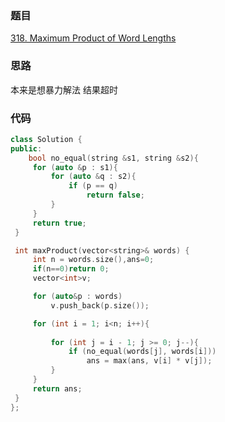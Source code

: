 ### 题目
[318. Maximum Product of Word Lengths](https://leetcode-cn.com/problems/maximum-product-of-word-lengths/)
### 思路
本来是想暴力解法 结果超时
### 代码
```c++
class Solution {
public:
    bool no_equal(string &s1, string &s2){
	 for (auto &p : s1){
		 for (auto &q : s2){
			 if (p == q)
				 return false;
		 }
	 }
	 return true;
 }

 int maxProduct(vector<string>& words) {
	 int n = words.size(),ans=0;
     if(n==0)return 0;
	 vector<int>v;

	 for (auto&p : words)
		 v.push_back(p.size());

	 for (int i = 1; i<n; i++){
         
		 for (int j = i - 1; j >= 0; j--){
			 if (no_equal(words[j], words[i]))
				 ans = max(ans, v[i] * v[j]);
		 }
	 }
	 return ans;
 } 
};
```

